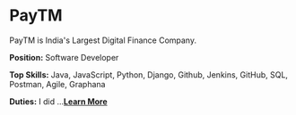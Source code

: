 # PayTM
PayTM is India's Largest Digital Finance Company.
<br>

**Position:** Software Developer

**Top Skills:** Java, JavaScript, Python, Django, Github, Jenkins, GitHub, SQL, Postman, Agile, Graphana

**Duties:** I did ...**[Learn More](../pages/experience.html)**

<!-- **[<i class="fa-solid fa-circle-info"></i> Learn More](../pages/experience.html)** -->
